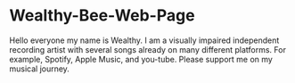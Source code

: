 # Wealthy-Bee-Web-Page
Hello everyone my name is Wealthy. I am a visually impaired independent recording artist with several songs already on many different platforms. For example, Spotify, Apple Music, and you-tube. Please support me on my musical journey.
